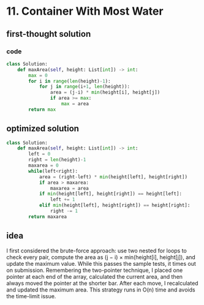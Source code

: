 # 11. Container With Most Water
## first-thought solution
### code
```python
class Solution:
    def maxArea(self, height: List[int]) -> int:
        max = 0
        for i in range(len(height)-1):
            for j in range(i+1, len(height)):
                area = (j-i) * min(height[i], height[j])
                if area >= max:
                    max = area
        return max

```
## optimized solution
```python
class Solution:
    def maxArea(self, height: List[int]) -> int:
        left = 0
        right = len(height)-1
        maxarea = 0
        while(left<right):
            area = (right-left) * min(height[left], height[right])
            if area > maxarea:
                maxarea = area
            if min(height[left], height[right]) == height[left]:
                left += 1
            elif min(height[left], height[right]) == height[right]:
                right -= 1
        return maxarea
```
## idea
I first considered the brute-force approach: use two nested for loops to check every pair, compute the area as (j − i) × min(height[i], height[j]), and update the maximum value. While this passes the sample tests, it times out on submission.
Remembering the two-pointer technique, I placed one pointer at each end of the array, calculated the current area, and then always moved the pointer at the shorter bar. After each move, I recalculated and updated the maximum area. This strategy runs in O(n) time and avoids the time-limit issue.
